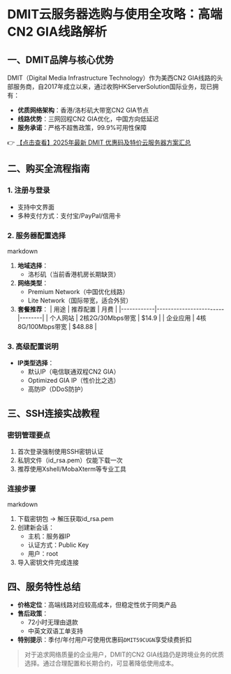 # DMIT云服务器选购与使用全攻略：高端CN2 GIA线路解析

## 一、DMIT品牌与核心优势

DMIT（Digital Media Infrastructure Technology）作为美西CN2 GIA线路的头部服务商，自2017年成立以来，通过收购HKServerSolution国际业务，现已拥有：

- **优质网络架构**：香港/洛杉矶大带宽CN2 GIA节点
- **线路优势**：三网回程CN2 GIA优化，中国方向低延迟
- **服务承诺**：严格不超售政策，99.9%可用性保障

👉 [【点击查看】2025年最新 DMIT 优惠码及特价云服务器方案汇总](https://bit.ly/dmit_coupon)

## 二、购买全流程指南

### 1. 注册与登录
- 支持中文界面
- 多种支付方式：支付宝/PayPal/信用卡

### 2. 服务器配置选择
markdown
1. **地域选择**：
   - 洛杉矶（当前香港机房长期缺货）
2. **网络类型**：
   - Premium Network（中国优化线路）
   - Lite Network（国际带宽，适合外贸）
3. **套餐推荐**：
   | 用途       | 推荐配置               | 月费   |
   |------------|------------------------|--------|
   | 个人网站   | 2核2G/30Mbps带宽       | $14.9  |
   | 企业应用   | 4核8G/100Mbps带宽      | $48.88 |

### 3. 高级配置说明
- **IP类型选择**：
  - 默认IP（电信联通双程CN2 GIA）
  - Optimized GIA IP（性价比之选）
  - 高防IP（DDoS防护）

## 三、SSH连接实战教程

### 密钥管理要点
1. 首次登录强制使用SSH密钥认证
2. 私钥文件（id_rsa.pem）仅能下载一次
3. 推荐使用Xshell/MobaXterm等专业工具

### 连接步骤
markdown
1. 下载密钥包 → 解压获取id_rsa.pem
2. 创建新会话：
   - 主机：服务器IP
   - 认证方式：Public Key
   - 用户：root
3. 导入密钥文件完成连接

## 四、服务特性总结

- **价格定位**：高端线路对应较高成本，但稳定性优于同类产品
- **售后政策**：
  - 72小时无理由退款
  - 中英文双语工单支持
- **特别提示**：季付/年付用户可使用优惠码`DMIT59CUGN`享受续费折扣

> 对于追求网络质量的企业用户，DMIT的CN2 GIA线路仍是跨境业务的优质选择。通过合理配置和长期合约，可显著降低使用成本。